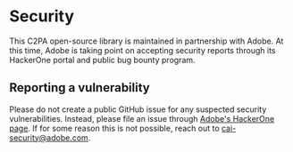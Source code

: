 # Security

This C2PA open-source library is maintained in partnership with Adobe. At this time, Adobe is taking point on accepting security reports through its HackerOne portal and public bug bounty program.

## Reporting a vulnerability

Please do not create a public GitHub issue for any suspected security vulnerabilities. Instead, please file an issue through [Adobe's HackerOne page](https://hackerone.com/adobe?type=team). If for some reason this is not possible, reach out to cai-security@adobe.com.
